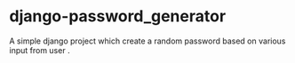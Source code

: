 # django-password_generator
A simple django project which create a random password based on various input from user . 
